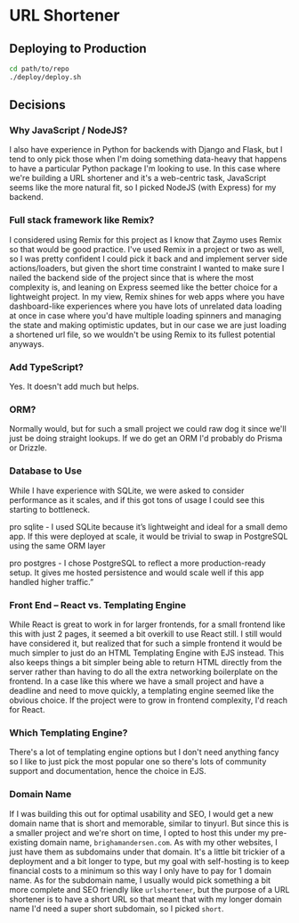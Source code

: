 # URL Shortener

## Deploying to Production

```bash
cd path/to/repo
./deploy/deploy.sh
```

## Decisions

### Why JavaScript / NodeJS?

I also have experience in Python for backends with Django and Flask, but I tend to only pick those when I'm doing something data-heavy that happens to have a particular Python package I'm looking to use. In this case where we're building a URL shortener and it's a web-centric task, JavaScript seems like the more natural fit, so I picked NodeJS (with Express) for my backend.

### Full stack framework like Remix?

I considered using Remix for this project as I know that Zaymo uses Remix so that would be good practice. I've used Remix in a project or two as well, so I was pretty confident I could pick it back and and implement server side actions/loaders, but given the short time constraint I wanted to make sure I nailed the backend side of the project since that is where the most complexity is, and leaning on Express seemed like the better choice for a lightweight project. In my view, Remix shines for web apps where you have dashboard-like experiences where you have lots of unrelated data loading at once in case where you'd have multiple loading spinners and managing the state and making optimistic updates, but in our case we are just loading a shortened url file, so we wouldn't be using Remix to its fullest potential anyways.

### Add TypeScript?

Yes. It doesn't add much but helps.

### ORM?

Normally would, but for such a small project we could raw dog it since we'll just be doing straight lookups. If we do get an ORM I'd probably do Prisma or Drizzle.

### Database to Use

While I have experience with SQLite, we were asked to consider performance as it scales, and if this got tons of usage I could see this starting to bottleneck.

pro sqlite - I used SQLite because it’s lightweight and ideal for a small demo app. If this were deployed at scale, it would be trivial to swap in PostgreSQL using the same ORM layer

pro postgres -  I chose PostgreSQL to reflect a more production-ready setup. It gives me hosted persistence and would scale well if this app handled higher traffic.”

### Front End – React vs. Templating Engine

While React is great to work in for larger frontends, for a small frontend like this with just 2 pages, it seemed a bit overkill to use React still. I still would have considered it, but realized that for such a simple frontend it would be much simpler to just do an HTML Templating Engine with EJS instead. This also keeps things a bit simpler being able to return HTML directly from the server rather than having to do all the extra networking boilerplate on the frontend. In a case like this where we have a small project and have a deadline and need to move quickly, a templating engine seemed like the obvious choice. If the project were to grow in frontend complexity, I'd reach for React.

### Which Templating Engine?

There's a lot of templating engine options but I don't need anything fancy so I like to just pick the most popular one so there's lots of community support and documentation, hence the choice in EJS.

### Domain Name

If I was building this out for optimal usability and SEO, I would get a new domain name that is short and memorable, similar to tinyurl. But since this is a smaller project and we're short on time, I opted to host this under my pre-existing domain name, `brighamandersen.com`. As with my other websites, I just have them as subdomains under that domain. It's a little bit trickier of a deployment and a bit longer to type, but my goal with self-hosting is to keep financial costs to a minimum so this way I only have to pay for 1 domain name. As for the subdomain name, I usually would pick something a bit more complete and SEO friendly like `urlshortener`, but the purpose of a URL shortener is to have a short URL so that meant that with my longer domain name I'd need a super short subdomain, so I picked `short`.